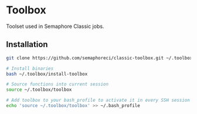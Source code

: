 # Toolbox

Toolset used in Semaphore Classic jobs.

## Installation

``` bash
git clone https://github.com/semaphoreci/classic-toolbox.git ~/.toolbox

# Install binaries
bash ~/.toolbox/install-toolbox

# Source functions into current session
source ~/.toolbox/toolbox

# Add toolbox to your bash_profile to activate it in every SSH session
echo 'source ~/.toolbox/toolbox' >> ~/.bash_profile
```
